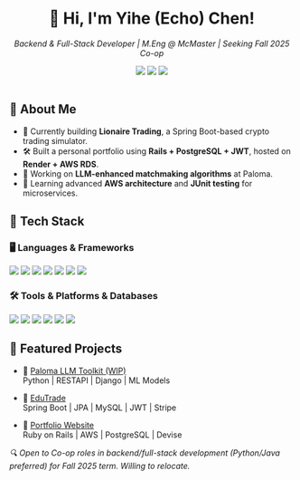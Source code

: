 
<table>
  <tr>
      <h1 align="center">👋 Hi, I'm Yihe (Echo) Chen!</h1>
      <p align="center">
        <i>Backend & Full-Stack Developer | M.Eng @ McMaster | Seeking Fall 2025 Co-op</i>
      </p>  
      <p align="center">
        <a href="mailto:onebox.chen@outlook.com"><img src="https://img.shields.io/badge/email-onebox.chen%40outlook.com-blue?style=flat-square&logo=gmail"></a>
        <a href="https://linkedin.com/in/onebox-chen"><img src="https://img.shields.io/badge/LinkedIn-Connect-blue?style=flat-square&logo=linkedin"></a>
        <a href="https://github.com/Anxile"><img src="https://img.shields.io/github/followers/Anxile?label=GitHub&style=flat-square&logo=github"></a>
      </p>
  </tr>
</table>

## 🚀 About Me

- 🔭 Currently building **Lionaire Trading**, a Spring Boot-based crypto trading simulator.
- 🛠️ Built a personal portfolio using **Rails + PostgreSQL + JWT**, hosted on **Render + AWS RDS**.
- 🧠 Working on **LLM-enhanced matchmaking algorithms** at Paloma.
- 🌱 Learning advanced **AWS architecture** and **JUnit testing** for microservices.


## 🚀 Tech Stack

### 🖥️ **Languages & Frameworks**
<p align="left">
  <img src="https://img.shields.io/badge/Java-007396?style=for-the-badge&logo=java" />
  <img src="https://img.shields.io/badge/Python-3670A0?style=for-the-badge&logo=python" />
  <img src="https://img.shields.io/badge/Spring_Boot-6DB33F?style=for-the-badge&logo=spring-boot" />
  <img src="https://img.shields.io/badge/Rails-CC0000?style=for-the-badge&logo=ruby-on-rails" />
  <img src="https://img.shields.io/badge/React-61DAFB?style=for-the-badge&logo=react" />
  <img src="https://img.shields.io/badge/Vue.js-4FC08D?style=for-the-badge&logo=vue.js" />
  <img src="https://img.shields.io/badge/Redis-DC382D?style=for-the-badge&logo=redis" />
</p>

### 🛠️ **Tools & Platforms & Databases**
<p align="left">
  <img src="https://img.shields.io/badge/Git-F05032?style=for-the-badge&logo=git" />
  <img src="https://img.shields.io/badge/Docker-2496ED?style=for-the-badge&logo=docker" />
  <img src="https://img.shields.io/badge/PostgreSQL-316192?style=for-the-badge&logo=postgresql" />
  <img src="https://img.shields.io/badge/MySQL-4479A1?style=for-the-badge&logo=mysql" />
  <img src="https://img.shields.io/badge/AWS-232F3E?style=for-the-badge&logo=amazon-aws" />
  <img src="https://img.shields.io/badge/GitHub_Actions-2088FF?style=for-the-badge&logo=github-actions&logoColor=white" />
</p>


## 🧩 Featured Projects

- 🔗 [Paloma LLM Toolkit (WIP)](https://github.com/Anxile/Paloma_LLM.git)  
  Python | RESTAPI | Django | ML Models
  
- 🔗 [EduTrade](https://github.com/Anxile/lionaire-trading.git)  
  Spring Boot | JPA | MySQL | JWT | Stripe

- 🔗 [Portfolio Website](https://github.com/Anxile/myPortfolio.git)  
  Ruby on Rails | AWS | PostgreSQL | Devise


<i>🔍 Open to Co-op roles in backend/full-stack development (Python/Java preferred) for Fall 2025 term. Willing to relocate.</i>
